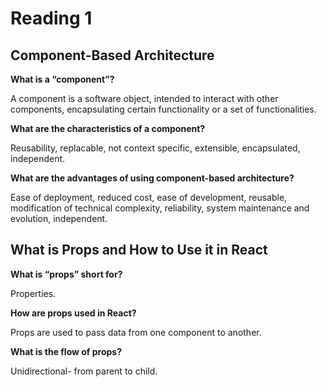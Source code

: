 # Reading 1

## Component-Based Architecture

**What is a “component”?**

A component is a software object, intended to interact with other components, encapsulating certain functionality or a set of functionalities.

**What are the characteristics of a component?**

Reusability, replacable, not context specific, extensible, encapsulated, independent.

**What are the advantages of using component-based architecture?**

Ease of deployment, reduced cost, ease of development, reusable, modification of technical complexity, reliability, system maintenance and evolution, independent.

## What is Props and How to Use it in React

**What is “props” short for?**

Properties.

**How are props used in React?**

Props are used to pass data from one component to another.

**What is the flow of props?**

Unidirectional- from parent to child.